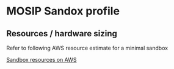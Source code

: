 # MOSIP Sandox profile

## Resources / hardware sizing

Refer to following AWS resource estimate for a minimal sandbox

[Sandbox resources on AWS](https://calculator.aws/#/estimate?id=3b9b47776e5746d86bdc47007b5c3aa484bdb73a)


